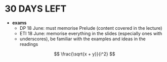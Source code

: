 # 30 DAYS LEFT 
- **exams**
    - DP 18 June: must memorise Prelude (content covered in the lecture)
    - ETI 18 June: memorise everything in the slides (especially ones with
    - underscores), be familiar with the examples and ideas in the readings 



$$ \frac{\sqrt{x + y}}{i^2} $$